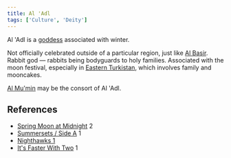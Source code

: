 ```yaml
---
title: Al 'Adl
tags: ['Culture', 'Deity']
---
```

Al 'Adl is a [goddess](/_wiki/gods.md) associated with winter.

Not officially celebrated outside of a particular region, just like [Al Basir](/_wiki/al-basir.md). Rabbit god — rabbits being bodyguards to holy families. Associated with the moon festival, especially in [Eastern Turkistan](/_wiki/eastern-turkistan.md), which involves family and mooncakes.

[Al Mu'min](/_wiki/al-mumin.md) may be the consort of Al 'Adl.

## References
- [Spring Moon at Midnight](/_wiki/spring-moon-at-midnight.md) 2
- [Summersets / Side A](/_wiki/summersets-side-a.md) 1
- [Nighthawks 1](/_wiki/nighthawks-1.md)
- [It's Faster With Two](/_wiki/its-faster-with-two.md) 1
